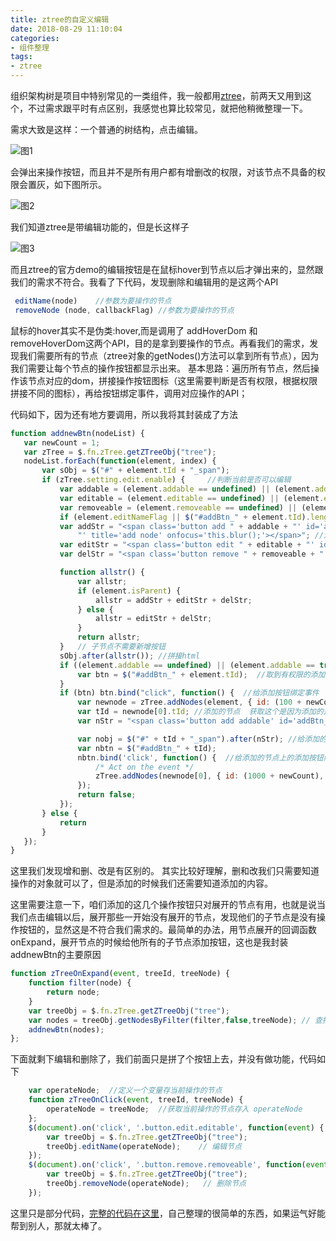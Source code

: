 ```yaml
---
title: ztree的自定义编辑
date: 2018-08-29 11:10:04
categories:
- 组件整理
tags:
- ztree
---
```

组织架构树是项目中特别常见的一类组件，我一般都用[ztree](http://www.ztree.me/)，前两天又用到这个，不过需求跟平时有点区别，我感觉也算比较常见，就把他稍微整理一下。

需求大致是这样：一个普通的树结构，点击编辑。

![图1](http://res.troubledot.cn/edit.png)

会弹出来操作按钮，而且并不是所有用户都有增删改的权限，对该节点不具备的权限会置灰，如下图所示。

![图2](http://res.troubledot.cn/WX20180830-122042@2x.png)

我们知道ztree是带编辑功能的，但是长这样子

![图3](http://res.troubledot.cn/ztree.png)

而且ztree的官方demo的编辑按钮是在鼠标hover到节点以后才弹出来的，显然跟我们的需求不符合。我看了下代码，发现删除和编辑用的是这两个API

```js
 editName(node)    //参数为要操作的节点
 removeNode (node, callbackFlag) //参数为要操作的节点
```

鼠标的hover其实不是伪类:hover,而是调用了 addHoverDom 和 removeHoverDom这两个API，目的是拿到要操作的节点。再看我们的需求，发现我们需要所有的节点（ztree对象的getNodes()方法可以拿到所有节点），因为我们需要让每个节点的操作按钮都显示出来。
基本思路：遍历所有节点，然后操作该节点对应的dom，拼接操作按钮图标（这里需要判断是否有权限，根据权限拼接不同的图标），再给按钮绑定事件，调用对应操作的API；

 代码如下，因为还有地方要调用，所以我将其封装成了方法

 ```javascript
 function addnewBtn(nodeList) {
    var newCount = 1;
    var zTree = $.fn.zTree.getZTreeObj("tree");
    nodeList.forEach(function(element, index) {
        var sObj = $("#" + element.tId + "_span");
        if (zTree.setting.edit.enable) {     //判断当前是否可以编辑
            var addable = (element.addable == undefined) || (element.addable == true) ? "addable" : ""; //新增权限 权限增加了一个able的标记，根据class取不同图片，下面绑定事件也是绑在该class上 下同
            var editable = (element.editable == undefined) || (element.editable == true) ? "editable" : "";   //编辑权限
            var removeable = (element.removeable == undefined) || (element.removeable == true) ? "removeable" : "";  //删除权限
            if (element.editNameFlag || $("#addBtn_" + element.tId).length > 0 || $("#remove_" + element.tId).length > 0 || $("#edit_" + element.tId).length > 0) return;  //有按钮就不再加了
            var addStr = "<span class='button add " + addable + "' id='addBtn_" + element.tId +
                "' title='add node' onfocus='this.blur();'></span>"; //添加按钮
            var editStr = "<span class='button edit " + editable + "' id='edit_" + element.tId +"' title='rename' onfocus='this.blur();'></span>"; //编辑按钮
            var delStr = "<span class='button remove " + removeable + "' id='remove_" + element.tId + "' title='remove' onfocus='this.blur();'></span>"; //删除按钮

            function allstr() {
                var allstr;
                if (element.isParent) {
                    allstr = addStr + editStr + delStr;
                } else {
                    allstr = editStr + delStr;
                }
                return allstr;
            }   // 子节点不需要新增按钮
            sObj.after(allstr()); //拼接html
            if ((element.addable == undefined) || (element.addable == true)) {
                var btn = $("#addBtn_" + element.tId);  //取到有权限的添加按钮
            }
            if (btn) btn.bind("click", function() {  //给添加按钮绑定事件
                var newnode = zTree.addNodes(element, { id: (100 + newCount), pId: element.id, name: "new node" + (newCount++), isParent: true }, true); //新增文件夹（默认新增的是文件 需求有点怪😂）
                var tId = newnode[0].tId; //添加的节点  获取这个是因为添加的是文件夹 所以他还能继续添加
                var nStr = "<span class='button add addable' id='addBtn_" + tId + "' title='add node' onfocus='this.blur();'></span><span class='button edit editable' id='edit_" + tId + "' title='rename' onfocus='this.blur();'></span><span class='button remove removeable' id='remove_" + tId + "' title='remove' onfocus='this.blur();'></span>"; 

                var nobj = $("#" + tId + "_span").after(nStr); //给添加的节点后面加操作按钮
                var nbtn = $("#addBtn_" + tId);
                nbtn.bind('click', function() {  //给添加的节点上的添加按钮绑定事件
                    /* Act on the event */
                    zTree.addNodes(newnode[0], { id: (1000 + newCount), pId: newnode[0].id, name: "new node" + (newCount++), isParent: true }, true);
                });
                return false;
            });
        } else {
            return
        }
    });
}

 ```

这里我们发现增和删、改是有区别的。 其实比较好理解，删和改我们只需要知道操作的对象就可以了，但是添加的时候我们还需要知道添加的内容。  

这里需要注意一下，咱们添加的这几个操作按钮只对展开的节点有用，也就是说当我们点击编辑以后，展开那些一开始没有展开的节点，发现他们的子节点是没有操作按钮的，显然这是不符合我们需求的。最简单的办法，用节点展开的回调函数onExpand，展开节点的时候给他所有的子节点添加按钮，这也是我封装addnewBtn的主要原因

```javascript
function zTreeOnExpand(event, treeId, treeNode) {
    function filter(node) {
        return node;
    }
    var treeObj = $.fn.zTree.getZTreeObj("tree");
    var nodes = treeObj.getNodesByFilter(filter,false,treeNode); // 查找子节点集合
    addnewBtn(nodes);
};
```

下面就剩下编辑和删除了，我们前面只是拼了个按钮上去，并没有做功能，代码如下

```javascript
    var operateNode;  //定义一个变量存当前操作的节点
    function zTreeOnClick(event, treeId, treeNode) {
        operateNode = treeNode;  //获取当前操作的节点存入 operateNode
    };
    $(document).on('click', '.button.edit.editable', function(event) {  //事件绑定到editable 上是为了区分权限 下同
        var treeObj = $.fn.zTree.getZTreeObj("tree");
        treeObj.editName(operateNode);    // 编辑节点
    });
    $(document).on('click', '.button.remove.removeable', function(event) {
        var treeObj = $.fn.zTree.getZTreeObj("tree");
        treeObj.removeNode(operateNode);   // 删除节点
    });
```

这里只是部分代码，[完整的代码在这里](https://github.com/Troubledot/Common-components)，自己整理的很简单的东西，如果运气好能帮到别人，那就太棒了。
